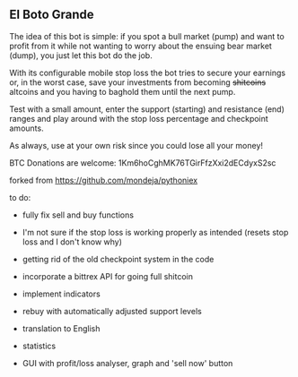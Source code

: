 ## El Boto Grande

The idea of this bot is simple: if you spot a bull market (pump) and want to profit from it while not wanting to worry about the ensuing bear market (dump), you just let this bot do the job.

With its configurable mobile stop loss the bot tries to secure your earnings or, in the worst case, save your investments from becoming ~~shitcoins~~ altcoins and you having to baghold them until the next pump.

Test with a small amount, enter the support (starting) and resistance (end) ranges and play around with the stop loss percentage and checkpoint amounts.

As always, use at your own risk since you could lose all your money!

BTC Donations are welcome: 
1Km6hoCghMK76TGirFfzXxi2dECdyxS2sc

forked from https://github.com/mondeja/pythoniex

to do:
  
  - fully fix sell and buy functions
  - I'm not sure if the stop loss is working properly as intended (resets stop loss and I don't know why)
  - getting rid of the old checkpoint system in the code
  
  - incorporate a bittrex API for going full shitcoin
  - implement indicators
  - rebuy with automatically adjusted support levels
  
  - translation to English
  - statistics
  - GUI with profit/loss analyser, graph and 'sell now' button
